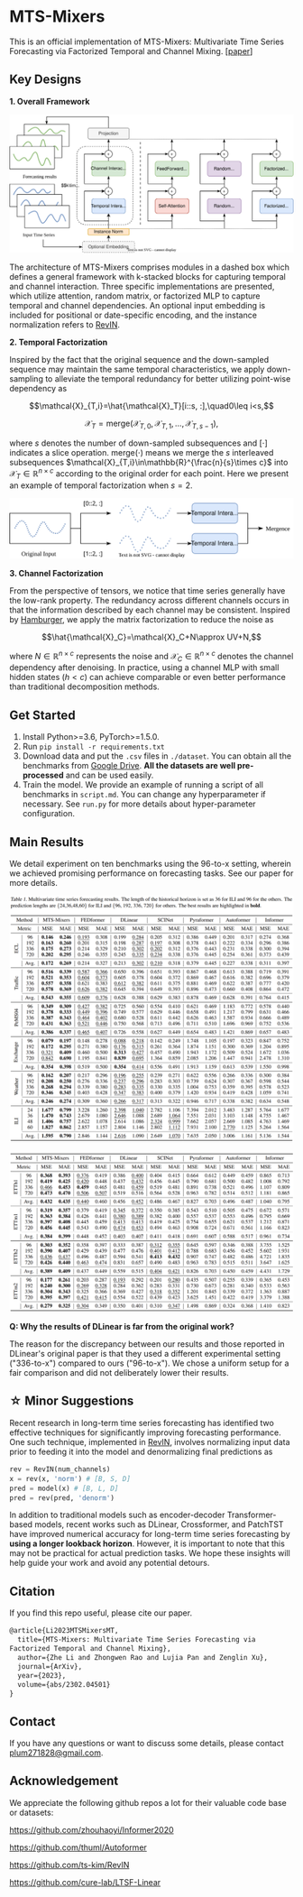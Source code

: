 # MTS-Mixers
This is an official implementation of MTS-Mixers: Multivariate Time Series Forecasting via Factorized Temporal and Channel Mixing. [[paper](https://arxiv.org/abs/2302.04501)]

## Key Designs
**1. Overall Framework**

![MTS-Mixers](pics/MTS-Mixers.svg)

The architecture of MTS-Mixers comprises modules in a dashed box which defines a general framework with k-stacked blocks for capturing temporal and channel interaction. Three specific implementations are presented, which utilize attention, random matrix, or factorized MLP to capture temporal and channel dependencies. An optional input embedding is included for positional or date-specific encoding, and the instance normalization refers to [RevIN](https://openreview.net/pdf?id=cGDAkQo1C0p).

**2. Temporal Factorization**

Inspired by the fact that the original sequence and the down-sampled sequence may maintain the same temporal characteristics, we apply down-sampling to alleviate the temporal redundancy for better utilizing point-wise dependency as

$$\mathcal{X}_{T,i}=\hat{\mathcal{X}_T}[i::s, :],\quad0\leq i<s,$$

$$\mathcal{X}_T=\mathsf{merge}(\mathcal{X}_{T,0},\mathcal{X}_{T,1},\dots,\mathcal{X}_{T,s-1}),$$

where $s$ denotes the number of down-sampled subsequences and $[\cdot]$ indicates a slice operation. $\mathsf{merge}(\cdot)$ means we merge the $s$  interleaved subsequences $\mathcal{X}_{T,i}\in\mathbb{R}^{\frac{n}{s}\times c}$ into $\mathcal{X}_T\in\mathbb{R}^{n\times c}$ according to the original order for each point. Here we present an example of temporal factorization when $s=2$.

![temporal_fac](pics/temporal_fac.svg)

**3. Channel Factorization**

From the perspective of tensors, we notice that time series generally have the low-rank property. The redundancy across different channels  occurs in that the information described by each channel may be consistent. Inspired by [Hamburger](https://arxiv.org/abs/2109.04553), we apply the matrix factorization to reduce the noise as

$$\hat{\mathcal{X}_C}=\mathcal{X}_C+N\approx UV+N,$$

where $N\in\mathbb{R}^{n\times c}$ represents the noise and $\mathcal{X}_C\in\mathbb{R}^{n\times c}$ denotes the channel dependency after denoising. In practice, using a channel MLP with small hidden states ($h<c$) can achieve comparable or even better performance than traditional decomposition methods.

## Get Started
1. Install Python>=3.6, PyTorch>=1.5.0.
2. Run `pip install -r requirements.txt`
3. Download data and put the `.csv` files in `./dataset`. You can obtain all the benchmarks from [Google Drive](https://drive.google.com/drive/folders/1HMDwy9ouO7FqCgvhN7jhxdFY-UCc303u). **All the datasets are well pre-processed** and can be used easily.
4. Train the model. We provide an example of running a script of all benchmarks in `script.md`. You can change any hyperparameter if necessary. See `run.py` for more details about hyper-parameter configuration.


## Main Results

We detail experiment on ten benchmarks using the 96-to-x setting, wherein we achieved promising performance on forecasting tasks. See our paper for more details.

![results](pics/results.png)

![results_2](pics/results_2.png)

**Q: Why the results of DLinear is far from the original work?**

The reason for the discrepancy between our results and those reported in DLinear's original paper is that they used a different experimental setting ("336-to-x") compared to ours ("96-to-x"). We chose a uniform setup for a fair comparison and did not deliberately lower their results.

## ☆ Minor Suggestions
Recent research in long-term time series forecasting has identified two effective techniques for significantly improving forecasting performance. One such technique, implemented in [RevIN](https://github.com/ts-kim/RevIN), involves normalizing input data prior to feeding it into the model and denormalizing final predictions as

```python
rev = RevIN(num_channels)
x = rev(x, 'norm') # [B, S, D]
pred = model(x) # [B, L, D]
pred = rev(pred, 'denorm')
```

In addition to traditional models such as encoder-decoder Transformer-based models, recent works such as DLinear, Crossformer, and PatchTST have improved numerical accuracy for long-term time series forecasting by **using a longer lookback horizon**. However, it is important to note that this may not be practical for actual prediction tasks. We hope these insights will help guide your work and avoid any potential detours.

## Citation

If you find this repo useful, please cite our paper. 

```
@article{Li2023MTSMixersMT,
  title={MTS-Mixers: Multivariate Time Series Forecasting via Factorized Temporal and Channel Mixing},
  author={Zhe Li and Zhongwen Rao and Lujia Pan and Zenglin Xu},
  journal={ArXiv},
  year={2023},
  volume={abs/2302.04501}
}
```

## Contact

If you have any questions or want to discuss some details, please contact plum271828@gmail.com.

## Acknowledgement

We appreciate the following github repos a lot for their valuable code base or datasets:

https://github.com/zhouhaoyi/Informer2020

https://github.com/thuml/Autoformer

https://github.com/ts-kim/RevIN

https://github.com/cure-lab/LTSF-Linear
